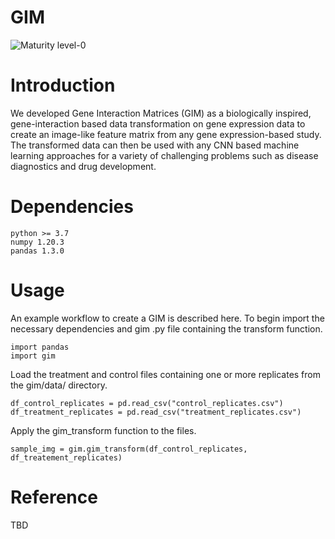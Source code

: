 # GIM
![Maturity level-0](https://img.shields.io/badge/Maturity%20Level-ML--0-red)

# Introduction
We developed Gene Interaction Matrices (GIM) as a biologically inspired, gene-interaction based data transformation on gene expression data to create an image-like feature matrix from any gene expression-based study. The transformed data can then be used with any CNN based machine learning approaches for a variety of challenging problems such as disease diagnostics and drug development.

# Dependencies
```
python >= 3.7
numpy 1.20.3
pandas 1.3.0
```

# Usage
An example workflow to create a GIM is described here. To begin import the necessary dependencies and gim .py file containing the transform function.
```
import pandas
import gim
```
Load the treatment and control files containing one or more replicates from the gim/data/ directory.
```
df_control_replicates = pd.read_csv("control_replicates.csv")
df_treatment_replicates = pd.read_csv("treatment_replicates.csv")
```
Apply the gim_transform function to the files.
```
sample_img = gim.gim_transform(df_control_replicates, df_treatement_replicates)
```

# Reference
TBD

